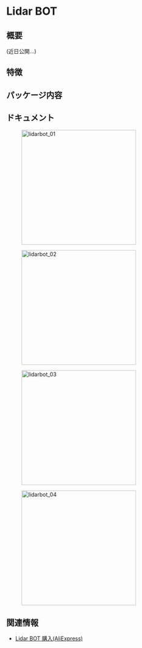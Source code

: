 # Lidar BOT

## 概要

(近日公開...)

## 特徴

## パッケージ内容

## ドキュメント

<figure>
    <img src="assets/img/product_pics/applications/lidarbot_01.jpg" alt="lidarbot_01" width="300px" height="300px">
</figure>
<figure>
    <img src="assets/img/product_pics/applications/lidarbot_02.jpg" alt="lidarbot_02" width="300px" height="300px">
</figure>
<figure>
    <img src="assets/img/product_pics/applications/lidarbot_03.jpg" alt="lidarbot_03" width="300px" height="300px">
</figure>
<figure>
    <img src="assets/img/product_pics/applications/lidarbot_04.jpg" alt="lidarbot_04" width="300px" height="300px">
</figure>

## 関連情報

- [Lidar BOT 購入(AliExpress)](https://www.aliexpress.com/store/product/M5Stack-Lidar-Lidar-8m-6-McNamm-NeoPixel-LED-ESP32-arduino-Micropython/3226069_32951134988.html)
